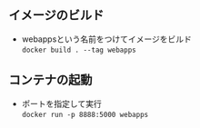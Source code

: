 ## イメージのビルド  
- webappsという名前をつけてイメージをビルド  
`docker build . --tag webapps`

## コンテナの起動  
- ポートを指定して実行  
`docker run -p 8888:5000 webapps`


